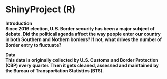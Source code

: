 # ShinyProject (R)

<b> Introduction \
Since 2016 election, U.S. Border security has been a major subject of debate. 
Did the political agenda affect the way people enter our country in both Southern and Nothern borders?
If not, what drives the number of Border entry to fluctuate? 

Data \
This data is originally collected by U.S. Customs and Border Protection (CBP) every quarter. 
Then it gets cleaned, assessed and maintained by the Bureau of Transportation Statistics (BTS). 
